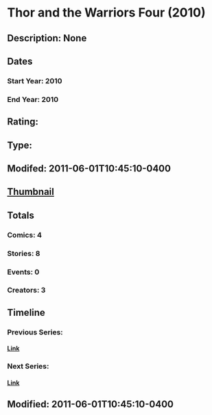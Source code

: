 # Thor and the Warriors Four (2010)
## Description: None
## Dates
### Start Year: 2010
### End Year: 2010
## Rating: 
## Type: 
## Modifed: 2011-06-01T10:45:10-0400
## [Thumbnail](http://i.annihil.us/u/prod/marvel/i/mg/f/80/4bac5de847d7a.jpg)
## Totals
### Comics: 4
### Stories: 8
### Events: 0
### Creators: 3
## Timeline
### Previous Series: 
#### [Link]()
### Next Series: 
#### [Link]()
## Modified: 2011-06-01T10:45:10-0400